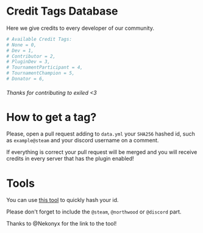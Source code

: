 # Credit Tags Database
Here we give credits to every developer of our community.
```yml
# Available Credit Tags:
# None = 0,
# Dev = 1,
# Contributor = 2,
# PluginDev = 3,
# TournamentParticipant = 4,
# TournamentChampion = 5,
# Donator = 6,
```
###### Thanks for contributing to exiled <3
# How to get a tag?
Please, open a pull request adding to `data.yml` your `SHA256` hashed id, such as `example@steam` and your discord username on a comment.

If everything is correct your pull request will be merged and you will receive credits in every server that has the plugin enabled!

# Tools
You can use [this tool](https://gchq.github.io/CyberChef/#recipe=SHA2('256',64,160)To_Upper_case('All')) to quickly hash your id. 

Please don't forget to include the `@steam`, `@northwood` or `@discord` part. 

Thanks to @Nekonyx for the link to the tool!
